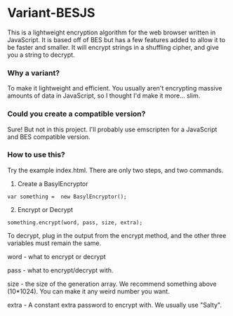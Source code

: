 # Variant-BESJS
This is a lightweight encryption algorithm for the web browser written in JavaScript. It is based off of BES but has a few features added to allow it to be faster and smaller. It will encrypt strings in a shuffling cipher, and give you a string to decrypt.

### Why a variant?
To make it lightweight and efficient. You usually aren't encrypting massive amounts of data in JavaScript, so I thought I'd make it more... slim.

### Could you create a compatible version?

Sure! But not in this project. I'll probably use emscripten for a JavaScript and BES compatible version. 


### How to use this?

Try the example index.html. There are only two steps, and two commands.

1) Create a BasylEncryptor

``` var something =  new BasylEncryptor(); ```

2) Encrypt or Decrypt

``` something.encrypt(word, pass, size, extra); ```

To decrypt, plug in the output from the encrypt method, and the other three variables must remain the same.

word - what to encrypt or decrypt

pass - what to encrypt/decrypt with.

size - the size of the generation array. We recommend something above (10*1024). You can make it any weird number you want.

extra - A constant extra password to encrypt with. We usually use "Salty".
